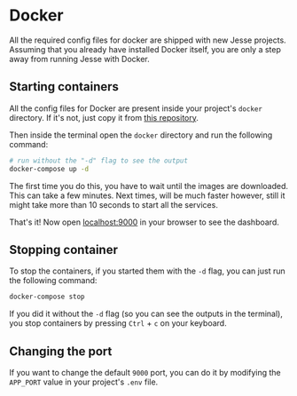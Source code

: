 # Docker

All the required config files for docker are shipped with new Jesse projects. Assuming that you already have installed Docker itself, you are only a step away from running Jesse with Docker. 

## Starting containers

All the config files for Docker are present inside your project's `docker` directory. If it's not, just copy it from [this repository](https://github.com/jesse-ai/project-template).

Then inside the terminal open the `docker` directory and run the following command:

```sh
# run without the "-d" flag to see the output
docker-compose up -d
```

The first time you do this, you have to wait until the images are downloaded. This can take a few minutes. Next times, will be much faster however, still it might take more than 10 seconds to start all the services. 

That's it! Now open [localhost:9000](https://localhost:9000) in your browser to see the dashboard.

## Stopping container

To stop the containers, if you started them with the `-d` flag, you can just run the following command:

```sh
docker-compose stop
```

If you did it without the `-d` flag (so you can see the outputs in the terminal), you stop containers by pressing `Ctrl` + `c` on your keyboard.

## Changing the port

If you want to change the default `9000` port, you can do it by modifying the `APP_PORT` value in your project's `.env` file. 